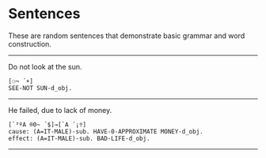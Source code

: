# Sentences
These are random sentences that demonstrate basic grammar and word construction.

---
Do not look at the sun.
```
[⚆¬ ´☀]
SEE-NOT SUN-d_obj.
```
---
He failed, due to lack of money.
```
[`³ºA ®0~ ´$]→[`A ´¡☥]
cause: (A=IT-MALE)-sub. HAVE-0-APPROXIMATE MONEY-d_obj.
effect: (A=IT-MALE)-sub. BAD-LIFE-d_obj.
```
---
